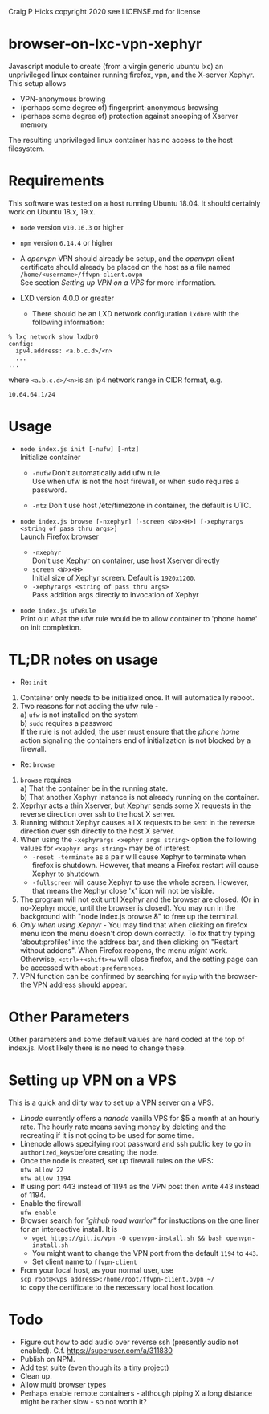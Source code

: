 Craig P Hicks copyright 2020 
see LICENSE.md for license

# browser-on-lxc-vpn-xephyr

Javascript module to create (from a virgin generic ubuntu lxc) an unprivileged linux container 
running firefox, vpn, and the X-server Xephyr.  This setup allows
 - VPN-anonymous browing
 - (perhaps some degree of) fingerprint-anonymous browsing 
 - (perhaps some degree of) protection against snooping of Xserver memory
 
The resulting unprivileged linux container has no access to the host filesystem.
 
# Requirements

This software was tested on a host running Ubuntu 18.04. 
It should certainly work on Ubuntu 18.x, 19.x.

- `node` version `v10.16.3` or higher

- `npm` version `6.14.4` or higher

- A *openvpn* VPN should already be setup, and the *openvpn* client certificate
should already be placed on the host as a file named <br/>
`/home/<username>/ffvpn-client.ovpn` <br/>
See section *Setting up VPN on a VPS* for more information.

- LXD version 4.0.0 or greater
  - There should be an LXD network configuration `lxdbr0` with the following information:
```
% lxc network show lxdbr0
config:
  ipv4.address: <a.b.c.d>/<n>
  ...
...
```
where `<a.b.c.d>/<n>`is an ip4 network range in CIDR format, e.g.
```
10.64.64.1/24
```



# Usage

 - `node index.js init [-nufw] [-ntz]`<br/>
   Initialize container
   - `-nufw` 
     Don't automatically add ufw rule.  
	 Use when ufw is not the host firewall, or when sudo requires a password. 
	 
   - `-ntz` 
     Don't use host /etc/timezone in container, the default is UTC.

 - `node index.js browse [-nxephyr] [-screen <W>x<H>] [-xephyrargs <string of pass thru args>]`<br/>
   Launch Firefox browser
   - `-nxephyr`<br/>
     Don't use Xephyr on container, use host Xserver directly
   - `screen <W>x<H>`<br/>
       Initial size of Xephyr screen. Default is `1920x1200`.
   - `-xephyrargs <string of pass thru args>`<br/>
     Pass addition args directly to invocation of Xephyr

 - `node index.js ufwRule`<br/>
   Print out what the ufw rule would be to allow container to 'phone home' on init completion.

# TL;DR notes on usage

- Re: `init`
 1. Container only needs to be initialized once.  It will automatically reboot.
 1. Two reasons for not adding the ufw rule - <br/>
   a)  `ufw` is not installed on the system <br/>
   b)  `sudo` requires a password <br/>
	 If the rule is not added, the user must ensure that the *phone home* action signaling the containers end of initialization is not blocked by a firewall.


- Re: `browse`
 1. `browse` requires <br/>
   a) That the container be in the running state. <br/>
   b) That another Xephyr instance is not already running on the container.
 1. Xeprhyr acts a thin Xserver, but Xephyr sends some X requests in the reverse direction over ssh  to the host X server.
 1. Running without Xephyr causes all X requests to be sent in the reverse direction over ssh directly to the host X server. 
 1. When using the `-xephyrargs <xephyr args string>` option the following values for `<xephyr args string>` may be of interest:
    - `-reset -terminate` as a pair will cause Xephyr to terminate when firefox is shutdown.  However, that means a Firefox restart will cause Xephyr to shutdown.
    - `-fullscreen` will cause Xephyr to use the whole screen.  However, that means the Xephyr close 'x' icon will not be visible.
 1.  The program will not exit until Xephyr and the browser are closed.
      (Or in no-Xephyr mode, until the browser is closed).
      You may run in the background with "node index.js browse &" to free up the terminal.
 1.  *Only when using Xephyr* - You may find that when clicking on firefox menu icon the menu doesn't drop down correctly.  To fix that try typing 'about:profiles' into the address bar, and then clicking on "Restart without addons".  When Firefox reopens, the menu *might* work.  Otherwise, `<ctrl>+<shift>+w` will close firefox, and the setting page can be accessed with `about:preferences`.
 1.  VPN function can be confirmed by searching for `myip` with the browser- the VPN address should appear. 



# Other Parameters

Other parameters and some default values are hard coded at the top of index.js. 
Most likely there is no need to change these.


# Setting up VPN on a VPS

This is a quick and dirty way to set up a VPN server on a VPS.

 - *Linode* currently offers a *nanode* vanilla VPS for $5 a month at an hourly rate.
 The hourly rate means saving money by deleting and the recreating if it is not going to be used
 for some time.
 - Linenode allows specifying root password and ssh public key to go in `authorized_keys`before creating the node.
 - Once the node is created, set up firewall rules on the VPS:<br/>
   `ufw allow 22`<br/>
   `ufw allow 1194`
 - If using port 443 instead of 1194 as the VPN post then write 443 instead of 1194.
 - Enable the firewall<br/>
   `ufw enable`
 - Browser search for *"github road warrior"* for instuctions on the one liner for 
 an intereactive install. It is
   - `wget https://git.io/vpn -O openvpn-install.sh && bash openvpn-install.sh`
   - You might want to change the VPN port from the default `1194` to `443`.
   - Set client name to `ffvpn-client`
 - From your local host, as your normal user, use <br/>
 `scp root@<vps address>:/home/root/ffvpn-client.ovpn ~/`<br/>
 to copy the certificate to the necessary local host location.
 


# Todo

- Figure out how to add audio over reverse ssh (presently audio not enabled).
  C.f. https://superuser.com/a/311830
- Publish on NPM.
- Add test suite (even though its a tiny project)
- Clean up.
- Allow multi browser types
- Perhaps enable remote containers - 
although piping X a long distance might be rather slow - so not worth it?

